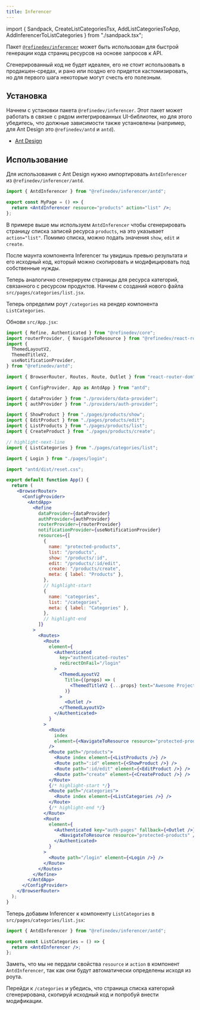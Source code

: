 ```yaml
---
title: Inferencer
---
```


import { Sandpack, CreateListCategoriesTsx, AddListCategoriesToApp, AddInferencerToListCategories } from "./sandpack.tsx";

<Sandpack>

Пакет [`@refinedev/inferencer`](/docs/packages/inferencer) может быть использован для быстрой генерации кода страниц ресурсов на основе запросов к API.

Сгенерированный код не будет идеален, его не стоит использовать в продакшен-средах, и рано или поздно его придется кастомизировать, но для первого шага некоторые могут счесть его полезным.

## Установка

Начнем с установки пакета `@refinedev/inferencer`. Этот пакет может работать в связке с рядом интегрированных UI-библиотек, но для этого убедитесь, что должные зависимости также установлены (например, для Ant Design это `@refinedev/antd` и `antd`).

- [Ant Design](/docs/ui-integrations/ant-design/components/inferencer)

<InstallPackagesCommand args="@refinedev/inferencer @refinedev/antd antd" />

## Использование

Для использования с Ant Design нужно импортировать `AntdInferencer` из `@refinedev/inferencer/antd`.

```jsx
import { AntdInferencer } from "@refinedev/inferencer/antd";

export const MyPage = () => {
  return <AntdInferencer resource="products" action="list" />;
};
```

В примере выше мы используем `AntdInferencer` чтобы сгенерировать страницу списка записей ресурса `products`, на это указывает `action="list"`. Помимо списка, можно подать значения `show`, `edit` и `create`.

После маунта компонента Inferencer ты увидишь превью результата и его исходный код, который можно скопировать и модифицировать под собственные нужды.

Теперь аналогично сгенерируем страницы для ресурса категорий, связанного с ресурсом продуктов. Начнем с созданий нового файла `src/pages/categories/list.jsx`.

<CreateListCategoriesTsx />

Теперь определим роут `/categories` на рендер компонента `ListCategories`.

Обнови `src/App.jsx`:

```jsx title="src/App.jsx"
import { Refine, Authenticated } from "@refinedev/core";
import routerProvider, { NavigateToResource } from "@refinedev/react-router-v6";
import {
  ThemedLayoutV2,
  ThemedTitleV2,
  useNotificationProvider,
} from "@refinedev/antd";

import { BrowserRouter, Routes, Route, Outlet } from "react-router-dom";

import { ConfigProvider, App as AntdApp } from "antd";

import { dataProvider } from "./providers/data-provider";
import { authProvider } from "./providers/auth-provider";

import { ShowProduct } from "./pages/products/show";
import { EditProduct } from "./pages/products/edit";
import { ListProducts } from "./pages/products/list";
import { CreateProduct } from "./pages/products/create";

// highlight-next-line
import { ListCategories } from "./pages/categories/list";

import { Login } from "./pages/login";

import "antd/dist/reset.css";

export default function App() {
  return (
    <BrowserRouter>
      <ConfigProvider>
        <AntdApp>
          <Refine
            dataProvider={dataProvider}
            authProvider={authProvider}
            routerProvider={routerProvider}
            notificationProvider={useNotificationProvider}
            resources={[
              {
                name: "protected-products",
                list: "/products",
                show: "/products/:id",
                edit: "/products/:id/edit",
                create: "/products/create",
                meta: { label: "Products" },
              },
              // highlight-start
              {
                name: "categories",
                list: "/categories",
                meta: { label: "Categories" },
              },
              // highlight-end
            ]}
          >
            <Routes>
              <Route
                element={
                  <Authenticated
                    key="authenticated-routes"
                    redirectOnFail="/login"
                  >
                    <ThemedLayoutV2
                      Title={(props) => (
                        <ThemedTitleV2 {...props} text="Awesome Project" />
                      )}
                    >
                      <Outlet />
                    </ThemedLayoutV2>
                  </Authenticated>
                }
              >
                <Route
                  index
                  element={<NavigateToResource resource="protected-products" />}
                />
                <Route path="/products">
                  <Route index element={<ListProducts />} />
                  <Route path=":id" element={<ShowProduct />} />
                  <Route path=":id/edit" element={<EditProduct />} />
                  <Route path="create" element={<CreateProduct />} />
                </Route>
                {/* highlight-start */}
                <Route path="/categories">
                  <Route index element={<ListCategories />} />
                </Route>
                {/* highlight-end */}
              </Route>
              <Route
                element={
                  <Authenticated key="auth-pages" fallback={<Outlet />}>
                    <NavigateToResource resource="protected-products" />
                  </Authenticated>
                }
              >
                <Route path="/login" element={<Login />} />
              </Route>
            </Routes>
          </Refine>
        </AntdApp>
      </ConfigProvider>
    </BrowserRouter>
  );
}
```

<AddListCategoriesToApp />

Теперь добавим Inferencer к компоненту `ListCategories` в `src/pages/categories/list.jsx`:

```jsx title="src/pages/categories/list.jsx"
import { AntdInferencer } from "@refinedev/inferencer/antd";

export const ListCategories = () => {
  return <AntdInferencer />;
};
```

<AddInferencerToListCategories />

Заметь, что мы не пердали свойства `resource` и `action` в компонент `AntdInferencer`, так как они будут автоматически определены исходя из роута.

Перейди к `/categories` и убедись, что страница списка категорий сгенерирована, скопируй исходный код и попробуй внести модификации.

</Sandpack>
